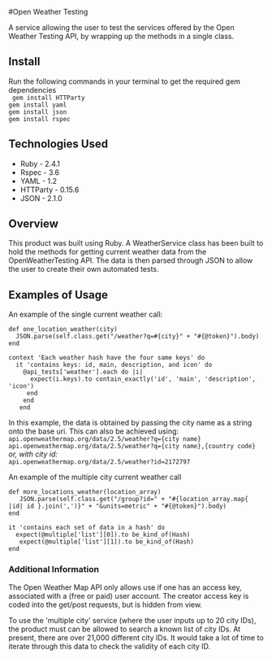 #Open Weather Testing

A service allowing the user to test the services offered by the Open Weather Testing API, by wrapping up the methods in a single class.

## Install
Run the following commands in your terminal to get the required gem dependencies   
``` gem install HTTParty```  
``` gem install yaml ```  
``` gem install json ```  
``` gem install rspec ```

## Technologies Used

* Ruby - 2.4.1
* Rspec - 3.6
* YAML - 1.2
* HTTParty - 0.15.6
* JSON - 2.1.0

## Overview

This product was built using Ruby. A WeatherService class has been built to hold the methods for getting current weather data from the OpenWeatherTesting API. The data is then parsed through JSON to allow the user to create their own automated tests.

## Examples of Usage

An example of the single current weather call:

	def one_location_weather(city)
	  JSON.parse(self.class.get("/weather?q=#{city}" + "#{@token}").body)
	end

	context 'Each weather hash have the four same keys' do
	  it 'contains keys: id, main, description, and icon' do
	    @api_tests['weather'].each do |i|
	      expect(i.keys).to contain_exactly('id', 'main', 'description', 'icon')
	     end
	    end
	   end
In this example, the data is obtained by passing the city name as a string onto the base uri. This can also be achieved using:  
```api.openweathermap.org/data/2.5/weather?q={city name}```
```api.openweathermap.org/data/2.5/weather?q={city name},{country code}```  
*or, with city id:*  
```api.openweathermap.org/data/2.5/weather?id=2172797```  

An example of the multiple city current weather call  

	def more_locations_weather(location_array)
	   JSON.parse(self.class.get("/group?id=" + "#{location_array.map{ |id| id }.join(',')}" + "&units=metric" + "#{@token}").body)
	end

	it 'contains each set of data in a hash' do
	  expect(@multiple['list'][0]).to be_kind_of(Hash)
	   expect(@multiple['list'][1]).to be_kind_of(Hash)
	end



### Additional Information

The Open Weather Map API only allows use if one has an access key, associated with a (free or paid) user account. The creator access key is coded into the get/post requests, but is hidden from view.

To use the 'multiple city' service (where the user inputs up to 20 city IDs), the product must can be allowed to search a known list of city IDs. At present, there are over 21,000 different city IDs. It would take a lot of time to iterate through this data to check the validity of each city ID.
